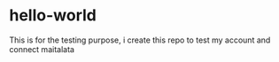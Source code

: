 # hello-world
This is for the testing purpose, i create this repo to test my account and connect maitalata
